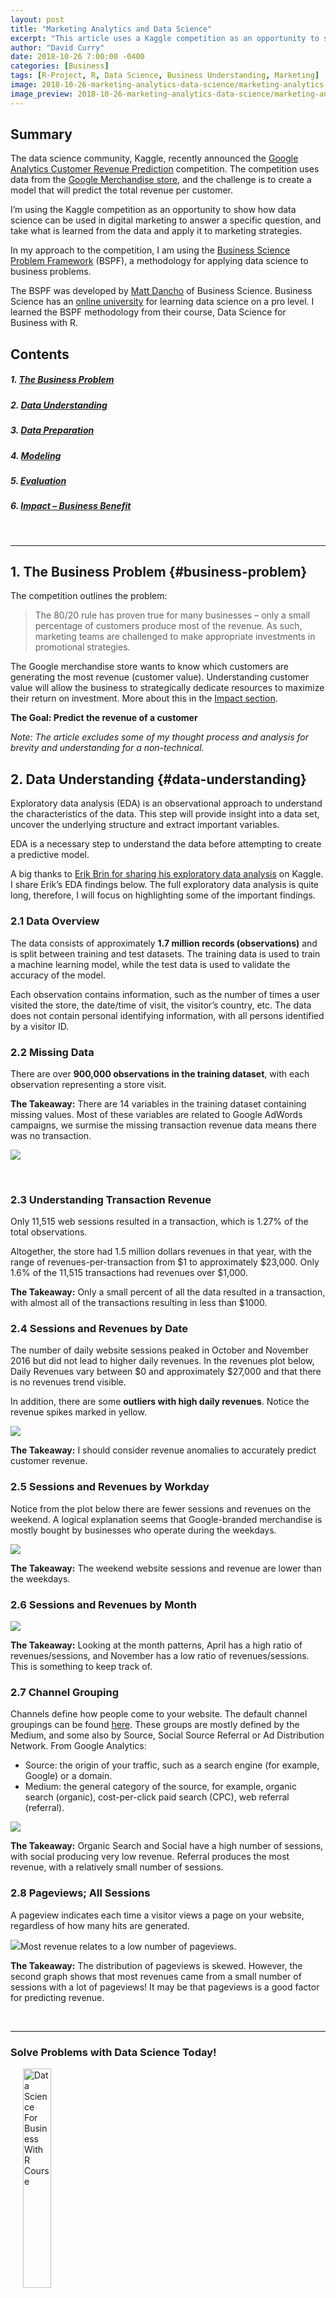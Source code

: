 ```yaml
---
layout: post
title: "Marketing Analytics and Data Science"
excerpt: "This article uses a Kaggle competition as an opportunity to show how data science can be used in digital marketing to answer a specific question, and take what is learned from the data and apply it to marketing strategies."
author: "David Curry"
date: 2018-10-26 7:00:00 -0400
categories: [Business]
tags: [R-Project, R, Data Science, Business Understanding, Marketing]
image: 2018-10-26-marketing-analytics-data-science/marketing-analytics-data-science.png
image_preview: 2018-10-26-marketing-analytics-data-science/marketing-analytics-data-science-preview.png
---
```



## Summary

The data science community, Kaggle, recently announced the [Google Analytics Customer Revenue Prediction](https://www.kaggle.com/c/ga-customer-revenue-prediction) competition. The competition uses data from the [Google Merchandise store](https://shop.googlemerchandisestore.com/), and the challenge is to create a model that will predict the total revenue per customer.

I’m using the Kaggle competition as an opportunity to show how data science can be used in digital marketing to answer a specific question, and take what is learned from the data and apply it to marketing strategies.

In my approach to the competition, I am using the [Business Science Problem Framework](https://www.business-science.io/bspf.html) (BSPF), a methodology for applying data science to business problems.

The BSPF was developed by [Matt Dancho](/about) of Business Science. Business Science has an [online university](https://university.business-science.io/) for learning data science on a pro level. I learned the BSPF methodology from their course, Data Science for Business with R.



## Contents

##### 1. [The Business Problem](#business-problem)
##### 2. [Data Understanding](#data-understanding)
##### 3. [Data Preparation](#data-preparation)
##### 4. [Modeling](#modeling)
##### 5. [Evaluation](#evaluation)
##### 6. [Impact – Business Benefit](#impact)

<br/>
<hr/>


## 1.  The Business Problem {#business-problem}

The competition outlines the problem:

> The 80/20 rule has proven true for many businesses – only a small percentage of customers produce most of the revenue. As such, marketing teams are challenged to make appropriate investments in promotional strategies.

The Google merchandise store wants to know which customers are generating the most revenue (customer value). Understanding customer value will allow the business to strategically dedicate resources to maximize their return on investment. More about this in the [Impact section](#impact).

<span class="highlight"><strong>The Goal: Predict the revenue of a customer</strong></span>

<i>Note: The article excludes some of my thought process and analysis for brevity and understanding for a non-technical.</i>


## 2.  Data Understanding {#data-understanding}

Exploratory data analysis (EDA) is an observational approach to understand the characteristics of the data. This step will provide insight into a data set, uncover the underlying structure and extract important variables. 

EDA is a necessary step to understand the data before attempting to create a predictive model.

A big thanks to [Erik Brin for sharing his exploratory data analysis](https://www.kaggle.com/erikbruin/google-analytics-eda-lightgbm-screenshots) on Kaggle. I share Erik’s EDA findings below. The full exploratory data analysis is quite long, therefore, I will focus on highlighting some of the important findings.


### 2.1 Data Overview

The data consists of approximately __1.7 million records (observations)__ and is split between training and test datasets. The training data is used to train a machine learning model, while the test data is used to validate the accuracy of the model.

Each observation contains information, such as the number of times a user visited the store, the date/time of visit, the visitor’s country, etc. The data does not contain personal identifying information, with all persons identified by a visitor ID.


### 2.2 Missing Data

There are over __900,000 observations in the training dataset__, with each observation representing a store visit.

<span class="highlight"><strong>The Takeaway:</strong></span> There are 14 variables in the training dataset containing missing values. Most of these variables are related to Google AdWords campaigns, we surmise the missing transaction revenue data means there was no transaction.

<p class="text-center">
<img src="/assets/2018-10-26-marketing-analytics-data-science/eda-missing-data-2.png" border="0">
</p>
<br/>


### 2.3 Understanding Transaction Revenue

Only 11,515 web sessions resulted in a transaction, which is 1.27% of the total observations. 

Altogether, the store had 1.5 million dollars revenues in that year, with the range of revenues-per-transaction from $1 to approximately $23,000. Only 1.6% of the 11,515 transactions had revenues over $1,000.

<span class="highlight"><strong>The Takeaway:</strong></span> Only a small percent of all the data resulted in a transaction, with almost all of the transactions resulting in less than $1000.


### 2.4 Sessions and Revenues by Date

The number of daily website sessions peaked in October and November 2016 but did not lead to higher daily revenues. In the revenues plot below, Daily Revenues vary between $0 and approximately $27,000 and that there is no revenues trend visible. 

In addition, there are some __outliers with high daily revenues__. Notice the revenue spikes marked in yellow.

<p class="text-center">
<img src="/assets/2018-10-26-marketing-analytics-data-science/eda-session-revenues-by-date-2.png" border="0">
</p>

<span class="highlight"><strong>The Takeaway:</strong></span> I should consider revenue anomalies to accurately predict customer revenue.


### 2.5 Sessions and Revenues by Workday

Notice from the plot below there are fewer sessions and revenues on the weekend. A logical explanation seems that Google-branded merchandise is mostly bought by businesses who operate during the weekdays.

<p class="text-center">
<img src="/assets/2018-10-26-marketing-analytics-data-science/eda-session-and-revenue-by-workday.png" border="0">
</p>

<span class="highlight"><strong>The Takeaway:</strong></span> The weekend website sessions and revenue are lower than the weekdays.


### 2.6 Sessions and Revenues by Month

<p class="text-center">
<img src="/assets/2018-10-26-marketing-analytics-data-science/eda-sessions-and-revenues-by-month.png" border="0">
</p>

<span class="highlight"><strong>The Takeaway:</strong></span> Looking at the month patterns, April has a high ratio of revenues/sessions, and November has a low ratio of revenues/sessions. This is something to keep track of.


### 2.7 Channel Grouping

Channels define how people come to your website. The default channel groupings can be found [here](https://support.google.com/analytics/answer/3297892). These groups are mostly defined by the Medium, and some also by Source, Social Source Referral or Ad Distribution Network. From Google Analytics:

- Source: the origin of your traffic, such as a search engine (for example, Google) or a domain.
- Medium: the general category of the source, for example, organic search (organic), cost-per-click paid search (CPC), web referral (referral).

<p class="text-center">
<img src="/assets/2018-10-26-marketing-analytics-data-science/eda-channel-grouping.png" border="0">
</p>

<span class="highlight"><strong>The Takeaway:</strong></span> Organic Search and Social have a high number of sessions, with social producing very low revenue. Referral produces the most revenue, with a relatively small number of sessions.


### 2.8 Pageviews; All Sessions

A pageview indicates each time a visitor views a page on your website, regardless of how many hits are generated.

<p class="text-center">
<img src="/assets/2018-10-26-marketing-analytics-data-science/eda-pageviews-all-sessions-2.png" border="0"><span style="font-size:14px;">Most revenue relates to a low number of pageviews.</span>
</p>

<span class="highlight"><strong>The Takeaway:</strong></span> The distribution of pageviews is skewed. However, the second graph shows that most revenues came from a small number of sessions with a lot of pageviews! It may be that pageviews is a good factor for predicting revenue.



<!-- begin University CTA -->
<br>
<hr>

<h3>Solve Problems with Data Science Today!</h3>

<p><a href="https://university.business-science.io/p/hr201-using-machine-learning-h2o-lime-to-predict-employee-turnover/?product_id=635023&amp;coupon_code=DS4B_15">
<img src="/img/course_logo_full_DS4B_201_R.png" class="img-rounded pull-right" alt="Data Science For Business With R Course" style="width:30%;margin-left:20px;" />
</a></p>

<p><strong>To be efficient as a data scientist, you need to learn R.</strong> Take the course that has <strong>cut data science projects in half</strong> (see <a href="https://youtu.be/yw5CtGTzIw0">this testimonial</a> from a leading data science consultant) and has <strong>progressed data scientists more than anything they have tried before</strong>. Over 10-weeks you learn what it has taken data scientists 10-years to learn:</p>

<ul>
  <li>Our systematic data science for business framework</li>
  <li>R and H2O for Machine Learning</li>
  <li>How to produce Return-On-Investment from data science</li>
  <li>And much more.</li>
</ul>

<p class="text-center" style="font-size:30px;">
<a href="https://university.business-science.io/p/hr201-using-machine-learning-h2o-lime-to-predict-employee-turnover/?product_id=635023&coupon_code=DS4B_15"><strong>Start Learning Today!</strong></a>
</p>


<br>
<hr>
<!-- end University CTA -->



## 3.  Data Preparation {#data-preparation}

With an understanding of the data, the next step is to prepare the data for modeling.

Data preparation is the process of __formatting the data for people (communication) and machines (analyzing/modeling)__, and perform correlation analysis to review and select the best features for modeling. 

Much of this process is code-related, however, below is a correlation analysis that orders variables that are most likely to be good predictors.

<p class="text-center">
<img src="/assets/2018-10-26-marketing-analytics-data-science/correlation-1.png" border="0"><span style="font-size:14px;">Correlation analysis.</span>
</p>

The correlation analysis is important because it gives insight into which variables have a good chance of helping the model. Above, pageviews and hits are two highly correlated (good for predicting) variables.


### 3.1 Hypotheses – Important Variables

Exploring and preparing the data provided a good understanding of the relationships between customer revenue and other variables in the data.

The following are my initial hypotheses that go into the model:

- Hypothesis 1: The time of day is an indicator of how much a person spends. 
To test this hypothesis, I created a new variable, hour of day. I extracted the hour of day from the store visitor’s session time. 

- Hypothesis 2: Visitor behavior is an indicator of how much a person spends. 
The existing data contains each visitor’s number of hits, pageviews, and visits. Along with the individual variables, I created a sum of these and combined them as visitor behavior.


<br/>

Before modeling, I performed an additional correlation analysis after adding the new variables from Hypothesis 1 and Hypothesis 2.

<p class="text-center">
<img src="/assets/2018-10-26-marketing-analytics-data-science/correlation-2.png" border="0"><span style="font-size:14px;">The new visitBehavior variable has a high correlation.</span>
</p>

So far the variable visitBehavior from Hypothesis 2 looks correct. From the correlation ranking above, visitBehavior is a good variable for the model to predict customer revenue. The variable sessionHourOfDay from Hypothesis 1, however, is not a good predictor.

<br/>


__Additional hypotheses to be tested (not in the current model):__

- New site visits is an indicator of how much a person spends.
- A time-series approach will produce a more accurate model.
- Address holidays and big sales days (such as Black Friday) to increase revenue prediction. The data does contain spikes in revenue. It would be interesting to see if there is an annual trend in revenue spikes and if there is a geographic trend with revenue spikes.


## 4.  Modeling {#modeling}

Deciding which variables that go into modeling will take into account the EDA takeaways, the correlation analysis, and my own hypotheses. I will be using the automated machine learning library H2O. H2O takes the prepared data and automatically creates several machine learning models. Once the models are created, they are ranked by performance and can be analyzed in detail. 

Modeling with large datasets can use a lot of compute resources and take a long time to process. The H20 machine learning model was generated with a low runtime setting. Increasing this setting will help produce a more accurate model.

The top-performing generated machine learning model was a [distributed random forest](http://docs.h2o.ai/h2o/latest-stable/h2o-docs/data-science/drf.html).



## 5.  Evaluation {#evaluation}

With the baseline model now complete, I will submit the model to the Kaggle competition for results.

<p class="text-center">
<img src="/assets/2018-10-26-marketing-analytics-data-science/kaggle-submission.png" border="0">
</p>

Now that the submission has been completed, I will continue to improve the model’s accuracy by testing additional hypotheses and evaluating model metrics.


## 6.  Impact – Business Benefit {#impact}

With the machine learning model complete, the Google Merchandise Store can identify customers that generate the most revenue.

Below are the business benefits to identifying high-value customers:

- Reduce customer churn with retention marketing for high-value customers
- Identify likely high-value customers by analyzing existing high-value customer purchasing behavior
- Predict revenue based on high-value customer purchasing history
- Focus product development on high-value customer products

<br/>
<hr/>


### You’ve made it all this way!

Thank you for taking the time to read through this analysis. My purpose for making it is to show how digital marketing can benefit from data science analysis. 

It’s not explicitly mentioned in the article, but <span class="highlight"><strong>what really makes this work is having a clearly defined question, sufficient data to answer the question, and a business process</strong></span> to work through the data science problem, such as [Business Science Problem Framework](https://www.business-science.io/bspf.html). 

Although the exercise uses a large dataset, data science can be used to answer questions with fewer data as well.

<br/>
David Curry<br/>
Founder, [Sure Optimize](https://sureoptimize.com) – Marketing Intelligence


